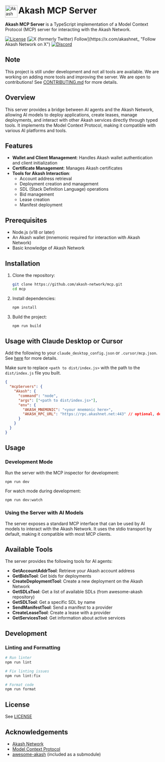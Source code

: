 
<div align="left">
  
  <a href="https://akash.network/" target="_blank">
    <img src="https://raw.githubusercontent.com/cosmos/chain-registry/master/akash/images/akt.png" alt="Akash logo" title="Akash Network" align="left" height="40" />
  </a>
  
  # Akash MCP Server
  
  **Akash MCP Server** is a TypeScript implementation of a Model Context Protocol (MCP) server for interacting with the Akash Network.

[![License](https://img.shields.io/badge/License-Apache_2.0-blue.svg)](https://opensource.org/licenses/Apache-2.0)
[![X (formerly Twitter) Follow](https://img.shields.io/twitter/follow/akashnet_)](https://x.com/akashnet_ "Follow Akash Network on X")
[![Discord](https://img.shields.io/badge/discord-join-7289DA.svg?logo=discord&longCache=true&style=flat)](https://discord.gg/akash "Join Akash Discord")
</div>

## Note

This project is still under development and not all tools are available. We are working on adding more tools and improving the server.
We are open to contributions! See [CONTRIBUTING.md](CONTRIBUTING.md) for more details.

## Overview

This server provides a bridge between AI agents and the Akash Network, allowing AI models to deploy applications, create leases, manage deployments, and interact with other Akash services directly through typed tools. It implements the Model Context Protocol, making it compatible with various AI platforms and tools.

## Features

- **Wallet and Client Management**: Handles Akash wallet authentication and client initialization
- **Certificate Management**: Manages Akash certificates
- **Tools for Akash Interaction**:
  - Account address retrieval
  - Deployment creation and management
  - SDL (Stack Definition Language) operations
  - Bid management
  - Lease creation
  - Manifest deployment

## Prerequisites

- Node.js (v18 or later)
- An Akash wallet (mnemonic required for interaction with Akash Network)
- Basic knowledge of Akash Network

## Installation

1. Clone the repository:

   ```bash
   git clone https://github.com/akash-network/mcp.git
   cd mcp
   ```

2. Install dependencies:

   ```bash
   npm install
   ```

3. Build the project:

   ```bash
   npm run build
   ```

## Usage with Claude Desktop or Cursor

Add the following to your `claude_desktop_config.json` or `.cursor/mcp.json`. See [here](https://modelcontextprotocol.io/quickstart/user) for more details.

Make sure to replace `<path to dist/index.js>` with the path to the `dist/index.js` file you built.

```json
{
  "mcpServers": {
    "Akash": {
      "command": "node",
      "args": ["<path to dist/index.js>"],
      "env": {
        "AKASH_MNEMONIC": "<your mnemonic here>",
        "AKASH_RPC_URL": "https://rpc.akashnet.net:443" // optional, defaults to https://rpc.akashnet.net:443
      }
    }
  }
}
```

## Usage

### Development Mode

Run the server with the MCP inspector for development:

```bash
npm run dev
```

For watch mode during development:

```bash
npm run dev:watch
```

### Using the Server with AI Models

The server exposes a standard MCP interface that can be used by AI models to interact with the Akash Network. It uses the stdio transport by default, making it compatible with most MCP clients.

## Available Tools

The server provides the following tools for AI agents:

- **GetAccountAddrTool**: Retrieve your Akash account address
- **GetBidsTool**: Get bids for deployments
- **CreateDeploymentTool**: Create a new deployment on the Akash Network
- **GetSDLsTool**: Get a list of available SDLs (from awesome-akash repository)
- **GetSDLTool**: Get a specific SDL by name
- **SendManifestTool**: Send a manifest to a provider
- **CreateLeaseTool**: Create a lease with a provider
- **GetServicesTool**: Get information about active services

## Development

### Linting and Formatting

```bash
# Run linter
npm run lint

# Fix linting issues
npm run lint:fix

# Format code
npm run format
```

## License

See [LICENSE](LICENSE)

## Acknowledgements

- [Akash Network](https://akash.network/)
- [Model Context Protocol](https://github.com/modelcontextprotocol/typescript-sdk)
- [awesome-akash](https://github.com/akash-network/awesome-akash) (included as a submodule)
